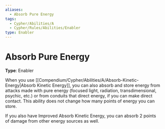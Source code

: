 ```yaml
---
aliases:
  - Absorb Pure Energy
tags:
  - Cypher/Abilities/A
  - Cypher/Rules/Abilities/Enabler
type: Enabler
---
```


# Absorb Pure Energy

**Type**: Enabler

When you use [[Compendium/Cypher/Abilities/A/Absorb-Kinetic-Energy|Absorb Kinetic Energy]], you can also absorb and store energy from attacks made with pure energy (focused light, radiation, transdimensional, psychic, etc.) or from conduits that direct energy, if you can make direct contact. This ability does not change how many points of energy you can store.

If you also have Improved Absorb Kinetic Energy, you can absorb 2 points of damage from other energy sources as well.
